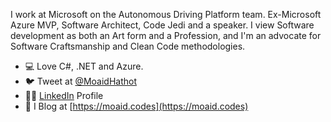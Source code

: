 I work at Microsoft on the Autonomous Driving Platform team. Ex-Microsoft Azure MVP, Software Architect, Code Jedi and a speaker. I view Software development as both an Art form and a Profession, and I'm an advocate for Software Craftsmanship and Clean Code methodologies.

 - 💻 Love C#, .NET and Azure.
 - 🐦 Tweet at [@MoaidHathot](https://twitter.com/MoaidHathot)
 - 🧑🏻 [LinkedIn](https://www.linkedin.com/in/moaid-hathot/) Profile
 - 📝 I Blog at [https://moaid.codes](https://moaid.codes)
